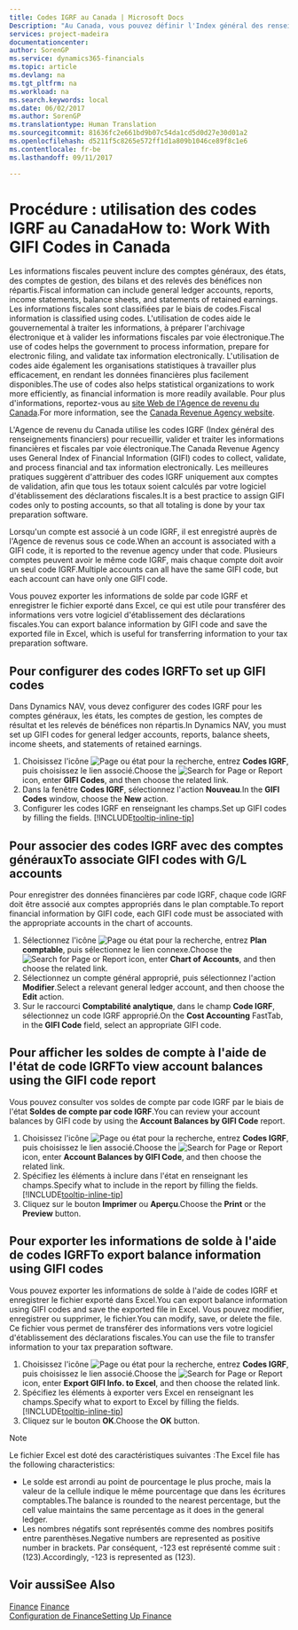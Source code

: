 ```yaml
---
title: Codes IGRF au Canada | Microsoft Docs
Description: "Au Canada, vous pouvez définir l'Index général des renseignements financiers (IGRF) et l'affecter aux comptes imputables"
services: project-madeira
documentationcenter: 
author: SorenGP
ms.service: dynamics365-financials
ms.topic: article
ms.devlang: na
ms.tgt_pltfrm: na
ms.workload: na
ms.search.keywords: local
ms.date: 06/02/2017
ms.author: SorenGP
ms.translationtype: Human Translation
ms.sourcegitcommit: 81636fc2e661bd9b07c54da1cd5d0d27e30d01a2
ms.openlocfilehash: d5211f5c8265e572ff1d1a809b1046ce89f8c1e6
ms.contentlocale: fr-be
ms.lasthandoff: 09/11/2017

---
```

# <a name="how-to-work-with-gifi-codes-in-canada"></a><span data-ttu-id="e4583-103">Procédure : utilisation des codes IGRF au Canada</span><span class="sxs-lookup"><span data-stu-id="e4583-103">How to: Work With GIFI Codes in Canada</span></span>
<span data-ttu-id="e4583-104">Les informations fiscales peuvent inclure des comptes généraux, des états, des comptes de gestion, des bilans et des relevés des bénéfices non répartis.</span><span class="sxs-lookup"><span data-stu-id="e4583-104">Fiscal information can include general ledger accounts, reports, income statements, balance sheets, and statements of retained earnings.</span></span> <span data-ttu-id="e4583-105">Les informations fiscales sont classifiées par le biais de codes.</span><span class="sxs-lookup"><span data-stu-id="e4583-105">Fiscal information is classified using codes.</span></span> <span data-ttu-id="e4583-106">L'utilisation de codes aide le gouvernemental à traiter les informations, à préparer l'archivage électronique et à valider les informations fiscales par voie électronique.</span><span class="sxs-lookup"><span data-stu-id="e4583-106">The use of codes helps the government to process information, prepare for electronic filing, and validate tax information electronically.</span></span> <span data-ttu-id="e4583-107">L'utilisation de codes aide également les organisations statistiques à travailler plus efficacement, en rendant les données financières plus facilement disponibles.</span><span class="sxs-lookup"><span data-stu-id="e4583-107">The use of codes also helps statistical organizations to work more efficiently, as financial information is more readily available.</span></span> <span data-ttu-id="e4583-108">Pour plus d'informations, reportez-vous au [site Web de l'Agence de revenu du Canada](http://www.cra-arc.gc.ca/).</span><span class="sxs-lookup"><span data-stu-id="e4583-108">For more information, see the [Canada Revenue Agency website](http://www.cra-arc.gc.ca/).</span></span>

<span data-ttu-id="e4583-109">L'Agence de revenu du Canada utilise les codes IGRF (Index général des renseignements financiers) pour recueillir, valider et traiter les informations financières et fiscales par voie électronique.</span><span class="sxs-lookup"><span data-stu-id="e4583-109">The Canada Revenue Agency uses General Index of Financial Information (GIFI) codes to collect, validate, and process financial and tax information electronically.</span></span> <span data-ttu-id="e4583-110">Les meilleures pratiques suggèrent d'attribuer des codes IGRF uniquement aux comptes de validation, afin que tous les totaux soient calculés par votre logiciel d'établissement des déclarations fiscales.</span><span class="sxs-lookup"><span data-stu-id="e4583-110">It is a best practice to assign GIFI codes only to posting accounts, so that all totaling is done by your tax preparation software.</span></span>

<span data-ttu-id="e4583-111">Lorsqu'un compte est associé à un code IGRF, il est enregistré auprès de l'Agence de revenus sous ce code.</span><span class="sxs-lookup"><span data-stu-id="e4583-111">When an account is associated with a GIFI code, it is reported to the revenue agency under that code.</span></span> <span data-ttu-id="e4583-112">Plusieurs comptes peuvent avoir le même code IGRF, mais chaque compte doit avoir un seul code IGRF.</span><span class="sxs-lookup"><span data-stu-id="e4583-112">Multiple accounts can all have the same GIFI code, but each account can have only one GIFI code.</span></span>

<span data-ttu-id="e4583-113">Vous pouvez exporter les informations de solde par code IGRF et enregistrer le fichier exporté dans Excel, ce qui est utile pour transférer des informations vers votre logiciel d'établissement des déclarations fiscales.</span><span class="sxs-lookup"><span data-stu-id="e4583-113">You can export balance information by GIFI code and save the exported file in Excel, which is useful for transferring information to your tax preparation software.</span></span>

## <a name="to-set-up-gifi-codes"></a><span data-ttu-id="e4583-114">Pour configurer des codes IGRF</span><span class="sxs-lookup"><span data-stu-id="e4583-114">To set up GIFI codes</span></span>
<span data-ttu-id="e4583-115">Dans Dynamics NAV, vous devez configurer des codes IGRF pour les comptes généraux, les états, les comptes de gestion, les comptes de résultat et les relevés de bénéfices non répartis.</span><span class="sxs-lookup"><span data-stu-id="e4583-115">In Dynamics NAV, you must set up GIFI codes for general ledger accounts, reports, balance sheets, income sheets, and statements of retained earnings.</span></span>

1. <span data-ttu-id="e4583-116">Choisissez l'icône ![Page ou état pour la recherche](media/ui-search/search_small.png "icône Page ou état pour la recherche"), entrez **Codes IGRF**, puis choisissez le lien associé.</span><span class="sxs-lookup"><span data-stu-id="e4583-116">Choose the ![Search for Page or Report](media/ui-search/search_small.png "Search for Page or Report icon") icon, enter **GIFI Codes**, and then choose the related link.</span></span>
2. <span data-ttu-id="e4583-117">Dans la fenêtre **Codes IGRF**, sélectionnez l'action **Nouveau**.</span><span class="sxs-lookup"><span data-stu-id="e4583-117">In the **GIFI Codes** window, choose the **New** action.</span></span>
3. <span data-ttu-id="e4583-118">Configurer les codes IGRF en renseignant les champs.</span><span class="sxs-lookup"><span data-stu-id="e4583-118">Set up GIFI codes by filling the fields.</span></span> [!INCLUDE[tooltip-inline-tip](includes/tooltip-inline-tip_md.md)]

## <a name="to-associate-gifi-codes-with-gl-accounts"></a><span data-ttu-id="e4583-119">Pour associer des codes IGRF avec des comptes généraux</span><span class="sxs-lookup"><span data-stu-id="e4583-119">To associate GIFI codes with G/L accounts</span></span>
<span data-ttu-id="e4583-120">Pour enregistrer des données financières par code IGRF, chaque code IGRF doit être associé aux comptes appropriés dans le plan comptable.</span><span class="sxs-lookup"><span data-stu-id="e4583-120">To report financial information by GIFI code, each GIFI code must be associated with the appropriate accounts in the chart of accounts.</span></span>

1. <span data-ttu-id="e4583-121">Sélectionnez l'icône ![Page ou état pour la recherche](media/ui-search/search_small.png "icône Page ou état pour la recherche"), entrez **Plan comptable**, puis sélectionnez le lien connexe.</span><span class="sxs-lookup"><span data-stu-id="e4583-121">Choose the ![Search for Page or Report](media/ui-search/search_small.png "Search for Page or Report icon") icon, enter **Chart of Accounts**, and then choose the related link.</span></span>
2. <span data-ttu-id="e4583-122">Sélectionnez un compte général approprié, puis sélectionnez l'action **Modifier**.</span><span class="sxs-lookup"><span data-stu-id="e4583-122">Select a relevant general ledger account, and then choose the **Edit** action.</span></span>
3. <span data-ttu-id="e4583-123">Sur le raccourci **Comptabilité analytique**, dans le champ **Code IGRF**, sélectionnez un code IGRF approprié.</span><span class="sxs-lookup"><span data-stu-id="e4583-123">On the **Cost Accounting** FastTab, in the **GIFI Code** field, select an appropriate GIFI code.</span></span>

## <a name="to-view-account-balances-using-the-gifi-code-report"></a><span data-ttu-id="e4583-124">Pour afficher les soldes de compte à l'aide de l'état de code IGRF</span><span class="sxs-lookup"><span data-stu-id="e4583-124">To view account balances using the GIFI code report</span></span>
<span data-ttu-id="e4583-125">Vous pouvez consulter vos soldes de compte par code IGRF par le biais de l'état **Soldes de compte par code IGRF**.</span><span class="sxs-lookup"><span data-stu-id="e4583-125">You can review your account balances by GIFI code by using the **Account Balances by GIFI Code** report.</span></span>

1. <span data-ttu-id="e4583-126">Choisissez l'icône ![Page ou état pour la recherche](media/ui-search/search_small.png "icône Page ou état pour la recherche"), entrez **Codes IGRF**, puis choisissez le lien associé.</span><span class="sxs-lookup"><span data-stu-id="e4583-126">Choose the ![Search for Page or Report](media/ui-search/search_small.png "Search for Page or Report icon") icon, enter **Account Balances by GIFI Code**, and then choose the related link.</span></span>
2. <span data-ttu-id="e4583-127">Spécifiez les éléments à inclure dans l'état en renseignant les champs.</span><span class="sxs-lookup"><span data-stu-id="e4583-127">Specify what to include in the report by filling the fields.</span></span> [!INCLUDE[tooltip-inline-tip](includes/tooltip-inline-tip_md.md)]
3. <span data-ttu-id="e4583-128">Cliquez sur le bouton **Imprimer** ou **Aperçu**.</span><span class="sxs-lookup"><span data-stu-id="e4583-128">Choose the **Print** or the **Preview** button.</span></span>

## <a name="to-export-balance-information-using-gifi-codes"></a><span data-ttu-id="e4583-129">Pour exporter les informations de solde à l'aide de codes IGRF</span><span class="sxs-lookup"><span data-stu-id="e4583-129">To export balance information using GIFI codes</span></span>
<span data-ttu-id="e4583-130">Vous pouvez exporter les informations de solde à l'aide de codes IGRF et enregistrer le fichier exporté dans Excel.</span><span class="sxs-lookup"><span data-stu-id="e4583-130">You can export balance information using GIFI codes and save the exported file in Excel.</span></span> <span data-ttu-id="e4583-131">Vous pouvez modifier, enregistrer ou supprimer, le fichier.</span><span class="sxs-lookup"><span data-stu-id="e4583-131">You can modify, save, or delete the file.</span></span> <span data-ttu-id="e4583-132">Ce fichier vous permet de transférer des informations vers votre logiciel d'établissement des déclarations fiscales.</span><span class="sxs-lookup"><span data-stu-id="e4583-132">You can use the file to transfer information to your tax preparation software.</span></span>

1. <span data-ttu-id="e4583-133">Choisissez l'icône ![Page ou état pour la recherche](media/ui-search/search_small.png "icône Page ou état pour la recherche"), entrez **Codes IGRF**, puis choisissez le lien associé.</span><span class="sxs-lookup"><span data-stu-id="e4583-133">Choose the ![Search for Page or Report](media/ui-search/search_small.png "Search for Page or Report icon") icon, enter **Export GIFI Info. to Excel**, and then choose the related link.</span></span>
2. <span data-ttu-id="e4583-134">Spécifiez les éléments à exporter vers Excel en renseignant les champs.</span><span class="sxs-lookup"><span data-stu-id="e4583-134">Specify what to export to Excel by filling the fields.</span></span> [!INCLUDE[tooltip-inline-tip](includes/tooltip-inline-tip_md.md)]
3. <span data-ttu-id="e4583-135">Cliquez sur le bouton **OK**.</span><span class="sxs-lookup"><span data-stu-id="e4583-135">Choose the **OK** button.</span></span>

> [!NOTE]  
>   <span data-ttu-id="e4583-136">Le fichier Excel est doté des caractéristiques suivantes :</span><span class="sxs-lookup"><span data-stu-id="e4583-136">The Excel file has the following characteristics:</span></span>

* <span data-ttu-id="e4583-137">Le solde est arrondi au point de pourcentage le plus proche, mais la valeur de la cellule indique le même pourcentage que dans les écritures comptables.</span><span class="sxs-lookup"><span data-stu-id="e4583-137">The balance is rounded to the nearest percentage, but the cell value maintains the same percentage as it does in the general ledger.</span></span>
* <span data-ttu-id="e4583-138">Les nombres négatifs sont représentés comme des nombres positifs entre parenthèses.</span><span class="sxs-lookup"><span data-stu-id="e4583-138">Negative numbers are represented as positive number in brackets.</span></span> <span data-ttu-id="e4583-139">Par conséquent, -123 est représenté comme suit : (123).</span><span class="sxs-lookup"><span data-stu-id="e4583-139">Accordingly, -123 is represented as (123).</span></span>

## <a name="see-also"></a><span data-ttu-id="e4583-140">Voir aussi</span><span class="sxs-lookup"><span data-stu-id="e4583-140">See Also</span></span>
<span data-ttu-id="e4583-141">[Finance](finance.md) </span><span class="sxs-lookup"><span data-stu-id="e4583-141">[Finance](finance.md) </span></span>  
[<span data-ttu-id="e4583-142">Configuration de Finance</span><span class="sxs-lookup"><span data-stu-id="e4583-142">Setting Up Finance</span></span>](finance-setup-finance.md)

